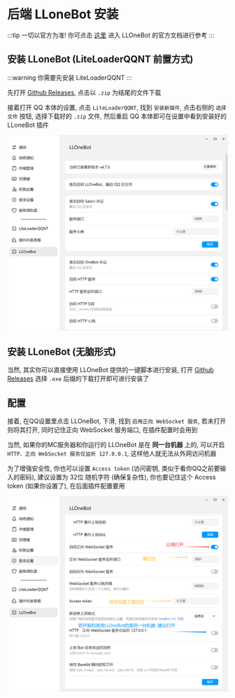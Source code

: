 # 后端 LLoneBot 安装

:::tip
一切以官方为准!
你可点击 [这里](https://llonebot.github.io/zh-CN/) 进入 LLOneBot 的官方文档进行参考
:::

## 安装 LLoneBot (LiteLoaderQQNT 前置方式)

:::warning
你需要先安装 LiteLoaderQQNT
:::

先打开 [Github Releases](https://github.com/LLOneBot/LLOneBot/releases), 点击以 `.zip` 为结尾的文件下载

接着打开 QQ 本体的设置, 点击 `LiteLoaderQQNT`, 找到 `安装新插件`, 点击右侧的 `选择文件` 按钮, 选择下载好的 `.zip` 文件, 然后重启 QQ 本体即可在设置中看到安装好的 LLoneBot 插件

![安装好的 LLoneBot 插件](/../assets/img/llonebot.png "安装好的 LLoneBot 插件")

## 安装 LLoneBot (无脑形式)

当然, 其实你可以直接使用 LLOneBot 提供的一键脚本进行安装, 打开 [Github Releases](https://github.com/super1207/install_llob/releases) 选择 `.exe` 后缀的下载打开即可进行安装了

## 配置

接着, 在QQ设置里点击 LLOneBot, 下滑, 找到 `启用正向 WebSocket 服务`, 若未打开则将其打开, 同时记住正向 WebSocket 服务端口, 在插件配置时会用到

当然, 如果你的MC服务器和你运行的 LLOneBot 是在 **同一台机器** 上的, 可以开启 `HTTP、正向 WebSocket 服务仅监听 127.0.0.1`, 这样他人就无法从外网访问机器

为了增强安全性, 你也可以设置 `Access token` (访问密钥, 类似于看你QQ之前要输入的密码), 建议设置为 32位 随机字符 (确保复杂性), 你也要记住这个 Access token (如果你设置了), 在后面插件配置要用

![配置参考图](/../assets/img/llonebot-config.png "配置参考图")